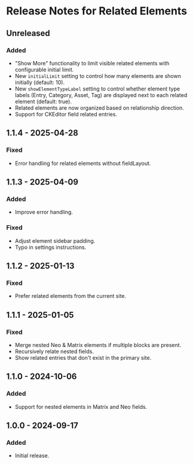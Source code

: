 # Release Notes for Related Elements

## Unreleased

### Added

- "Show More" functionality to limit visible related elements with configurable initial limit.
- New `initialLimit` setting to control how many elements are shown initially (default: 10).
- New `showElementTypeLabel` setting to control whether element type labels (Entry, Category, Asset, Tag) are displayed next to each related element (default: true).
- Related elements are now organized based on relationship direction.
- Support for CKEditor field related entries.

## 1.1.4 - 2025-04-28

### Fixed

- Error handling for related elements without fieldLayout.

## 1.1.3 - 2025-04-09

### Added

- Improve error handling.

### Fixed

- Adjust element sidebar padding.
- Typo in settings instructions.

## 1.1.2 - 2025-01-13

### Fixed

- Prefer related elements from the current site.

## 1.1.1 - 2025-01-05

### Fixed

- Merge nested Neo & Matrix elements if multiple blocks are present.
- Recursively relate nested fields.
- Show related entries that don't exist in the primary site.

## 1.1.0 - 2024-10-06

### Added

- Support for nested elements in Matrix and Neo fields.

## 1.0.0 - 2024-09-17

### Added

- Initial release.
